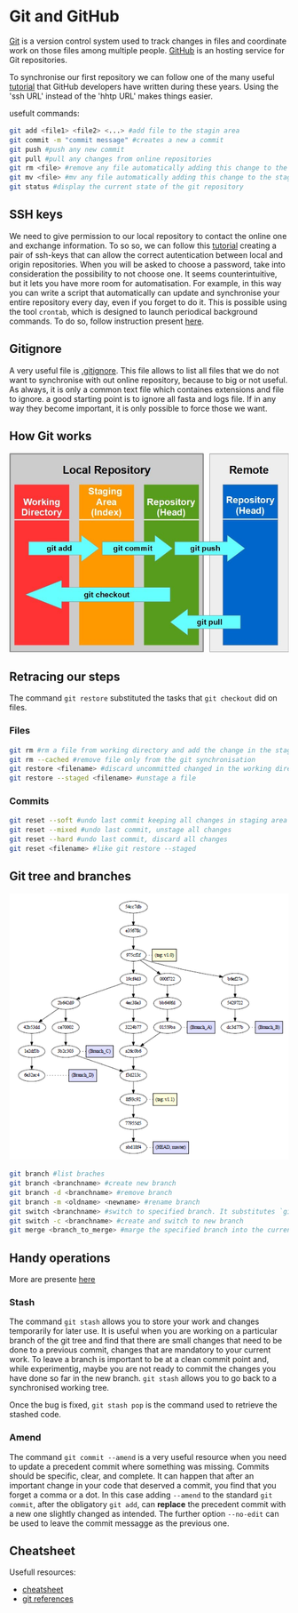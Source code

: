 # Git and GitHub

[Git](https://git-scm.com/) is a version control system used to track changes in files and coordinate work on those files among multiple people. [GitHub](https://github.com/) is an hosting service for Git repositories.

To synchronise our first repository we can follow one of the many useful [tutorial](https://docs.github.com/en/repositories/creating-and-managing-repositories/cloning-a-repository?platform=linux&tool=webui) that GitHub developers have written during these years. Using the 'ssh URL' instead of the 'hhtp URL' makes things easier.

usefult commands:

```bash
git add <file1> <file2> <...> #add file to the stagin area
git commit -m "commit message" #creates a new a commit 
git push #push any new commit
git pull #pull any changes from online repositories
git rm <file> #remove any file automatically adding this change to the staging area
git mv <file> #mv any file automatically adding this change to the staging area
git status #display the current state of the git repository
```

## SSH keys

We need to give permission to our local repository to contact the online one and exchange information. To so so, we can follow this [tutorial](https://docs.github.com/en/authentication/connecting-to-github-with-ssh/generating-a-new-ssh-key-and-adding-it-to-the-ssh-agent) creating a pair of ssh-keys that can allow the correct autentication between local and origin repositories. When you will be asked to choose a password, take into consideration the possibility to not choose one. It seems counterintuitive, but it lets you have more room for automatisation. For example, in this way you can write a script that automatically can update and synchronise your entire repository every day, even if you forget to do it. This is possible using the tool `crontab`, which is designed to launch periodical background commands. To do so, follow instruction present [here](./time_scheduled_commands.md).

## Gitignore

A very useful file is [.gitignore](https://docs.github.com/en/get-started/getting-started-with-git/ignoring-files). This file allows to list all files that we do not want to synchronise with out online repository, because to big or not useful. As always, it is only a common text file which containes extensions and file to ignore. a good starting point is to ignore all fasta and logs file. If in any way they become important, it is only possible to force those we want.

## How Git works

![git staging area working](./99_figures/git_staging_area.jpeg)

## Retracing our steps

The command `git restore` substituted the tasks that `git checkout` did on files.

### Files

```bash
git rm #rm a file from working directory and add the change in the staging area
git rm --cached #remove file only from the git synchronisation
git restore <filename> #discard uncommitted changed in the working directory
git restore --staged <filename> #unstage a file
```

### Commits

```bash
git reset --soft #undo last commit keeping all changes in staging area
git reset --mixed #undo last commit, unstage all changes
git reset --hard #undo last commit, discard all changes
git reset <filename> #like git restore --staged
```

## Git tree and branches

![git tree](./99_figures/git_tree.png)

```bash
git branch #list braches
git branch <branchname> #create new branch
git branch -d <branchname> #remove branch
git branch -m <oldname> <newname> #rename branch
git switch <branchname> #switch to specified branch. It substitutes `git checkout`
git switch -c <branchname> #create and switch to new branch
git merge <branch_to_merge> #marge the specified branch into the current one
```

## Handy operations

More are presente [here](https://www.codecademy.com/courses/learn-git/articles/handy-git-operations)

### Stash

The command `git stash` allows you to store your work and changes temporarily for later use. It is useful when you are working on a particular branch of the git tree and find that there are small changes that need to be done to a previous commit, changes that are mandatory to your current work. To leave a branch is important to be at a clean commit point and, while experimentig, maybe you are not ready to commit the changes you have done so far in the new branch. `git stash` allows you to go back to a synchronised working tree.

Once the bug is fixed, `git stash pop` is the command used to retrieve the stashed code.

### Amend

The command `git commit --amend` is a very useful resource when you need to update a precedent commit where something was missing. Commits should be specific, clear, and complete. It can happen that after an important change in your code that deserved a commit, you find that you forget a comma or a dot. In this case adding `--amend` to the standard `git commit`, after the obligatory `git add`, can **replace** the precedent commit with a new one slightly changed as intended. The further option `--no-edit` can be used to leave the commit messagge as the previous one.

## Cheatsheet

Usefull resources:
  - [cheatsheet](https://education.github.com/git-cheat-sheet-education.pdf)
  - [git references](https://git-scm.com/docs)
